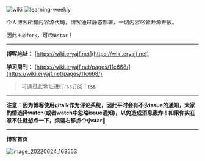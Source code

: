 ![wiki](https://img.shields.io/website?url=https://wiki.eryajf.net/)
![learning-weekly](https://img.shields.io/website?url=https://eryajf.gitee.io/learning-weekly/)

个人博客所有内容源代码，博客通过静态部署，一切内容尽皆开源开放。

因此`不必fork`，可`尽情star`！

---

**博客地址：** [https://wiki.eryajf.net](https://wiki.eryajf.net)

**学习周刊：** [https://wiki.eryajf.net/pages/11c668/](https://wiki.eryajf.net/pages/11c668/)

> 可通过此地址进行rss订阅：[rss](https://wiki.eryajf.net/rss.xml)

---

**注意：因为博客使用gitalk作为评论系统，因此平时会有不少issue的通知，大家酌情选择watch(或者watch中忽略issue通知)，以免造成消息轰炸！如果你实在忍不住就想点一下，烦请右移点个小star🐶**

---

**博客首页**

![image_20220624_163553](https://cdn.staticaly.com/gh/eryajf/tu/main/img/image_20220624_163553.png)